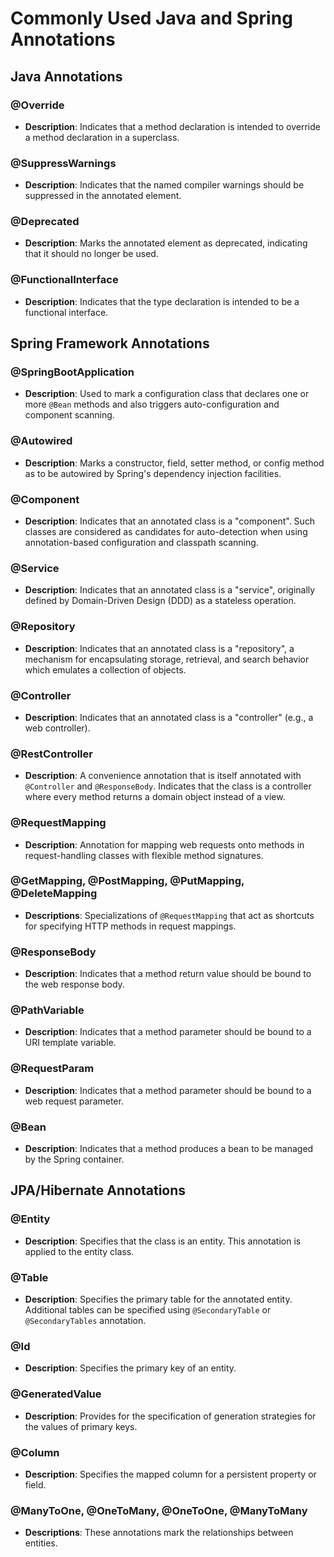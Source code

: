 # Commonly Used Java and Spring Annotations

## Java Annotations

### @Override
- **Description**: Indicates that a method declaration is intended to override a method declaration in a superclass.

### @SuppressWarnings
- **Description**: Indicates that the named compiler warnings should be suppressed in the annotated element.

### @Deprecated
- **Description**: Marks the annotated element as deprecated, indicating that it should no longer be used.

### @FunctionalInterface
- **Description**: Indicates that the type declaration is intended to be a functional interface.

## Spring Framework Annotations

### @SpringBootApplication
- **Description**: Used to mark a configuration class that declares one or more `@Bean` methods and also triggers auto-configuration and component scanning.

### @Autowired
- **Description**: Marks a constructor, field, setter method, or config method as to be autowired by Spring's dependency injection facilities.

### @Component
- **Description**: Indicates that an annotated class is a "component". Such classes are considered as candidates for auto-detection when using annotation-based configuration and classpath scanning.

### @Service
- **Description**: Indicates that an annotated class is a "service", originally defined by Domain-Driven Design (DDD) as a stateless operation.

### @Repository
- **Description**: Indicates that an annotated class is a "repository", a mechanism for encapsulating storage, retrieval, and search behavior which emulates a collection of objects.

### @Controller
- **Description**: Indicates that an annotated class is a "controller" (e.g., a web controller).

### @RestController
- **Description**: A convenience annotation that is itself annotated with `@Controller` and `@ResponseBody`. Indicates that the class is a controller where every method returns a domain object instead of a view.

### @RequestMapping
- **Description**: Annotation for mapping web requests onto methods in request-handling classes with flexible method signatures.

### @GetMapping, @PostMapping, @PutMapping, @DeleteMapping
- **Descriptions**: Specializations of `@RequestMapping` that act as shortcuts for specifying HTTP methods in request mappings.

### @ResponseBody
- **Description**: Indicates that a method return value should be bound to the web response body.

### @PathVariable
- **Description**: Indicates that a method parameter should be bound to a URI template variable.

### @RequestParam
- **Description**: Indicates that a method parameter should be bound to a web request parameter.

### @Bean
- **Description**: Indicates that a method produces a bean to be managed by the Spring container.

## JPA/Hibernate Annotations

### @Entity
- **Description**: Specifies that the class is an entity. This annotation is applied to the entity class.

### @Table
- **Description**: Specifies the primary table for the annotated entity. Additional tables can be specified using `@SecondaryTable` or `@SecondaryTables` annotation.

### @Id
- **Description**: Specifies the primary key of an entity.

### @GeneratedValue
- **Description**: Provides for the specification of generation strategies for the values of primary keys.

### @Column
- **Description**: Specifies the mapped column for a persistent property or field.

### @ManyToOne, @OneToMany, @OneToOne, @ManyToMany
- **Descriptions**: These annotations mark the relationships between entities.

